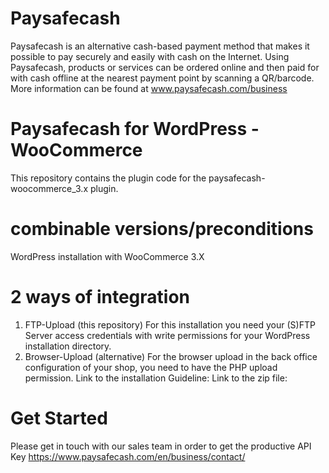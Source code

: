 # Paysafecash
Paysafecash is an alternative cash-based payment method that makes it possible to pay securely and easily with cash on the Internet. Using Paysafecash, products or services can be ordered online and then paid for with cash offline at the nearest payment point by scanning a QR/barcode. More information can be found at www.paysafecash.com/business

# Paysafecash for WordPress - WooCommerce
This repository contains the plugin code for the paysafecash-woocommerce_3.x plugin.

# combinable versions/preconditions
WordPress installation with WooCommerce 3.X

# 2 ways of integration
1. FTP-Upload (this repository)
For this installation you need your (S)FTP Server access credentials with write permissions for your WordPress installation directory. 
2. Browser-Upload (alternative)
For the browser upload in the back office configuration of your shop, you need to have the PHP upload permission. 
Link to the installation Guideline: 
Link to the zip file: 

# Get Started 
Please get in touch with our sales team in order to get the productive API Key 
https://www.paysafecash.com/en/business/contact/
